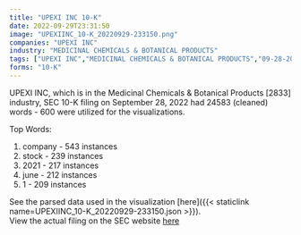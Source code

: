 ```yaml
---
title: "UPEXI INC 10-K"
date: 2022-09-29T23:31:50
image: "UPEXIINC_10-K_20220929-233150.png"
companies: "UPEXI INC"
industry: "MEDICINAL CHEMICALS & BOTANICAL PRODUCTS"
tags: ["UPEXI INC","MEDICINAL CHEMICALS & BOTANICAL PRODUCTS","09-28-2022","10-K"]
forms: "10-K"
---
```

UPEXI INC, which is in the Medicinal Chemicals & Botanical Products [2833] industry, SEC 10-K filing on September 28, 2022 had 24583 (cleaned) words - 600 were utilized for the visualizations.

Top Words:
1. company - 543 instances
2. stock - 239 instances
3. 2021 - 217 instances
4. june - 212 instances
5. 1 - 209 instances


See the parsed data used in the visualization [here]({{< staticlink name=UPEXIINC_10-K_20220929-233150.json >}}).  
View the actual filing on the SEC website [here](https://www.sec.gov/Archives/edgar/data/1775194/0001477932-22-007297.txt)